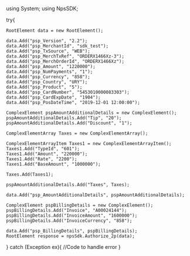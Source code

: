 using System;
using NpsSDK;

try{

    RootElement data = new RootElement();

    data.Add("psp_Version", "2.2");
    data.Add("psp_MerchantId", "sdk_test");
    data.Add("psp_TxSource", "WEB");
    data.Add("psp_MerchTxRef", "ORDERX1466Xz-3");
    data.Add("psp_MerchOrderId", "ORDERX1466Xz");
    data.Add("psp_Amount", "1220000");
    data.Add("psp_NumPayments", "1");
    data.Add("psp_Currency", "858");
    data.Add("psp_Country", "URY");
    data.Add("psp_Product", "5");
    data.Add("psp_CardNumber", "5453010000083303");
    data.Add("psp_CardExpDate", "1904");
    data.Add("psp_PosDateTime", "2019-12-01 12:00:00");

    ComplexElement pspAmountAdditionalDetails = new ComplexElement();
    pspAmountAdditionalDetails.Add("Tip", "20");
    pspAmountAdditionalDetails.Add("Discount", "1");

    ComplexElementArray Taxes = new ComplexElementArray();

    ComplexElementArrayItem Taxes1 = new ComplexElementArrayItem();
    Taxes1.Add("TypeId", "601");
    Taxes1.Add("Amount", "220000");
    Taxes1.Add("Rate", "2200");
    Taxes1.Add("BaseAmount", "1000000");

    Taxes.Add(Taxes1);

    pspAmountAdditionalDetails.Add("Taxes", Taxes);

    data.Add("psp_AmountAdditionalDetails", pspAmountAdditionalDetails);

    ComplexElement pspBillingDetails = new ComplexElement();
    pspBillingDetails.Add("Invoice", "A00024144");
    pspBillingDetails.Add("InvoiceAmount", "1600000");
    pspBillingDetails.Add("InvoiceCurrency", "858");

    data.Add("psp_BillingDetails", pspBillingDetails);
    RootElement response = npsSdk.Authorize_2p(data);

}
catch (Exception ex){
    //Code to handle error
}

